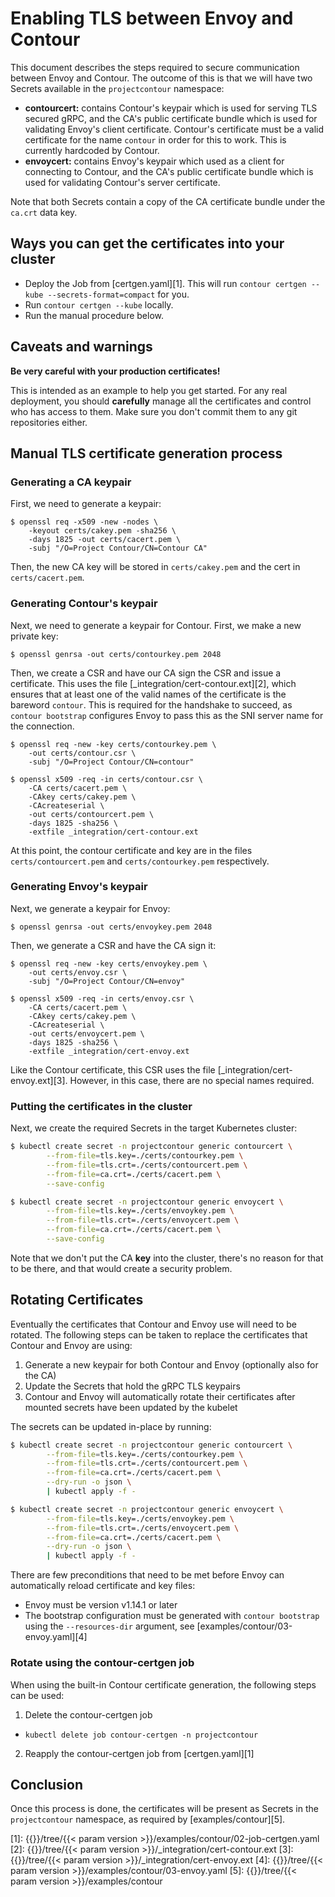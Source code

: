 # Enabling TLS between Envoy and Contour

This document describes the steps required to secure communication between Envoy and Contour.
The outcome of this is that we will have two Secrets available in the `projectcontour` namespace:

- **contourcert:** contains Contour's keypair which is used for serving TLS secured gRPC, and the CA's public certificate bundle which is used for validating Envoy's client certificate.
Contour's certificate must be a valid certificate for the name `contour` in order for this to work.
This is currently hardcoded by Contour.
- **envoycert:** contains Envoy's keypair which used as a client for connecting to Contour, and the CA's public certificate bundle which is used for validating Contour's server certificate.

Note that both Secrets contain a copy of the CA certificate bundle under the `ca.crt` data key.

## Ways you can get the certificates into your cluster

- Deploy the Job from [certgen.yaml][1].
This will run `contour certgen --kube --secrets-format=compact` for you.
- Run `contour certgen --kube` locally.
- Run the manual procedure below.

## Caveats and warnings

**Be very careful with your production certificates!**

This is intended as an example to help you get started.
For any real deployment, you should **carefully** manage all the certificates and control who has access to them.
Make sure you don't commit them to any git repositories either.

## Manual TLS certificate generation process

### Generating a CA keypair

First, we need to generate a keypair:

```
$ openssl req -x509 -new -nodes \
    -keyout certs/cakey.pem -sha256 \
    -days 1825 -out certs/cacert.pem \
    -subj "/O=Project Contour/CN=Contour CA"
```

Then, the new CA key will be stored in `certs/cakey.pem` and the cert in `certs/cacert.pem`.

### Generating Contour's keypair

Next, we need to generate a keypair for Contour.
First, we make a new private key:

```
$ openssl genrsa -out certs/contourkey.pem 2048
```

Then, we create a CSR and have our CA sign the CSR and issue a certificate.
This uses the file [_integration/cert-contour.ext][2], which ensures that at least one of the valid names of the certificate is the bareword `contour`.
This is required for the handshake to succeed, as `contour bootstrap` configures Envoy to pass this as the SNI server name for the connection.

```
$ openssl req -new -key certs/contourkey.pem \
	-out certs/contour.csr \
	-subj "/O=Project Contour/CN=contour"

$ openssl x509 -req -in certs/contour.csr \
    -CA certs/cacert.pem \
    -CAkey certs/cakey.pem \
    -CAcreateserial \
    -out certs/contourcert.pem \
    -days 1825 -sha256 \
    -extfile _integration/cert-contour.ext
```

At this point, the contour certificate and key are in the files `certs/contourcert.pem` and `certs/contourkey.pem` respectively.

### Generating Envoy's keypair

Next, we generate a keypair for Envoy:

```
$ openssl genrsa -out certs/envoykey.pem 2048
```

Then, we generate a CSR and have the CA sign it:

```
$ openssl req -new -key certs/envoykey.pem \
	-out certs/envoy.csr \
	-subj "/O=Project Contour/CN=envoy"

$ openssl x509 -req -in certs/envoy.csr \
    -CA certs/cacert.pem \
    -CAkey certs/cakey.pem \
    -CAcreateserial \
    -out certs/envoycert.pem \
    -days 1825 -sha256 \
    -extfile _integration/cert-envoy.ext
```

Like the Contour certificate, this CSR uses the file [_integration/cert-envoy.ext][3].
However, in this case, there are no special names required.

### Putting the certificates in the cluster

Next, we create the required Secrets in the target Kubernetes cluster:

```bash
$ kubectl create secret -n projectcontour generic contourcert \
        --from-file=tls.key=./certs/contourkey.pem \
        --from-file=tls.crt=./certs/contourcert.pem \
        --from-file=ca.crt=./certs/cacert.pem \
        --save-config

$ kubectl create secret -n projectcontour generic envoycert \
        --from-file=tls.key=./certs/envoykey.pem \
        --from-file=tls.crt=./certs/envoycert.pem \
        --from-file=ca.crt=./certs/cacert.pem \
        --save-config
```

Note that we don't put the CA **key** into the cluster, there's no reason for that to be there, and that would create a security problem.

## Rotating Certificates

Eventually the certificates that Contour and Envoy use will need to be rotated.
The following steps can be taken to replace the certificates that Contour and Envoy are using:

1. Generate a new keypair for both Contour and Envoy (optionally also for the CA)
2. Update the Secrets that hold the gRPC TLS keypairs
3. Contour and Envoy will automatically rotate their certificates after mounted secrets have been updated by the kubelet

The secrets can be updated in-place by running:

```bash
$ kubectl create secret -n projectcontour generic contourcert \
        --from-file=tls.key=./certs/contourkey.pem \
        --from-file=tls.crt=./certs/contourcert.pem \
        --from-file=ca.crt=./certs/cacert.pem \
        --dry-run -o json \
        | kubectl apply -f -

$ kubectl create secret -n projectcontour generic envoycert \
        --from-file=tls.key=./certs/envoykey.pem \
        --from-file=tls.crt=./certs/envoycert.pem \
        --from-file=ca.crt=./certs/cacert.pem \
        --dry-run -o json \
        | kubectl apply -f -
```

There are few preconditions that need to be met before Envoy can automatically reload certificate and key files:

- Envoy must be version v1.14.1 or later
- The bootstrap configuration must be generated with `contour bootstrap` using the `--resources-dir` argument, see [examples/contour/03-envoy.yaml][4]

### Rotate using the contour-certgen job

When using the built-in Contour certificate generation, the following steps can be used:

1. Delete the contour-certgen job
 - `kubectl delete job contour-certgen -n projectcontour`
2. Reapply the contour-certgen job from [certgen.yaml][1]

## Conclusion

Once this process is done, the certificates will be present as Secrets in the `projectcontour` namespace, as required by
[examples/contour][5].

[1]: {{<param gh >}}/tree/{{< param version >}}/examples/contour/02-job-certgen.yaml
[2]: {{<param gh >}}/tree/{{< param version >}}/_integration/cert-contour.ext
[3]: {{<param gh >}}/tree/{{< param version >}}/_integration/cert-envoy.ext
[4]: {{<param gh >}}/tree/{{< param version >}}/examples/contour/03-envoy.yaml
[5]: {{<param gh >}}/tree/{{< param version >}}/examples/contour
